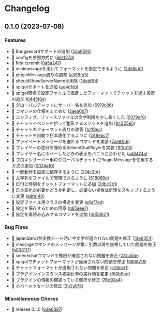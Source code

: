 # Changelog

## 0.1.0 (2023-07-08)


### Features

* 🎸 Bungeecordサポートの追加 ([5da8595](https://github.com/BlueSheep2804/SeleneChat/commit/5da85958ac5a069bfd8bc538f7729b1898678d54))
* 🎸 configを参照方式に ([681127d](https://github.com/BlueSheep2804/SeleneChat/commit/681127d9c7e266d0a69e68e61be17320c575b791))
* 🎸 first commit ([0a5a247](https://github.com/BlueSheep2804/SeleneChat/commit/0a5a247283dff995794a17006487623e11c8c530))
* 🎸 minimessageを用いてフォーマットを指定できるように ([2d58cbf](https://github.com/BlueSheep2804/SeleneChat/commit/2d58cbfb8f276de385eeffa944118dd67fc24b05))
* 🎸 pluginMessage周りの調整 ([a356fd3](https://github.com/BlueSheep2804/SeleneChat/commit/a356fd3830613e02ba8461e8d3ceb875ec8f6546))
* 🎸 shouldShowServerNameを削除 ([14ebf64](https://github.com/BlueSheep2804/SeleneChat/commit/14ebf6487da0a110e97b04c16a68d537c8361a5b))
* 🎸 spigotサポートを追加 ([ac4efcb](https://github.com/BlueSheep2804/SeleneChat/commit/ac4efcba37a3c893f4c0d92e7527c4e998d25505))
* 🎸 spigot環境で設定ファイルで指定したフォーマットでチャットを返す設定の追加 ([6445f6e](https://github.com/BlueSheep2804/SeleneChat/commit/6445f6eed17cdf6444885f619ac8ac4e333b2982))
* 🎸 グローバルチャットにサーバー名を追加 ([5919c86](https://github.com/BlueSheep2804/SeleneChat/commit/5919c86c8b7197a6e4cce8a3a8bd14a614a8d0ca))
* 🎸 コマンドの仕様をまとめた ([2aea0d7](https://github.com/BlueSheep2804/SeleneChat/commit/2aea0d7d7247c17aa0c79b2f821424476998b0e8))
* 🎸 コンフィグ、リソースファイルの文字制限を少し長くした ([0079af0](https://github.com/BlueSheep2804/SeleneChat/commit/0079af0441ff3d192595f15bd89a44e6517cf882))
* 🎸 チャットイベントを拾って整形するメソッドを追加 ([84325e0](https://github.com/BlueSheep2804/SeleneChat/commit/84325e06333d29d21e09cc0e9c3b75219ec40e95))
* 🎸 チャットのフォーマット周りの改善 ([1cff8ec](https://github.com/BlueSheep2804/SeleneChat/commit/1cff8eccbac3e84b21e3e8f91096e20b40438778))
* 🎸 チャットを自動で日本語化するように ([248ebc7](https://github.com/BlueSheep2804/SeleneChat/commit/248ebc7256da70f8988cafb51f7290a887dceb1e))
* 🎸 プライベートメッセージを送れるコマンドを実装 ([7de81c6](https://github.com/BlueSheep2804/SeleneChat/commit/7de81c6fd9285a9b5aa4ce90b6fb1ce6a1f647b2))
* 🎸 プレイヤーの差分を埋めるSeleneChatPlayerを実装 ([1ff5b10](https://github.com/BlueSheep2804/SeleneChat/commit/1ff5b10ad840b622d71305299f26af36d5ec8e5f))
* 🎸 プレイヤー名にホバーしたときの表示をバニラに合わせた ([ad8474a](https://github.com/BlueSheep2804/SeleneChat/commit/ad8474ab3778c2b886343eb51eccf0ded77c7a3f))
* 🎸 プロキシサーバー用のグローバルチャットにPlugin Messageを使用する方式の追加 ([0024a10](https://github.com/BlueSheep2804/SeleneChat/commit/0024a10d6a229c111092efe1c60eaeaab7c22a0a))
* 🎸 一部動作を設定に依存するように ([274c2bf](https://github.com/BlueSheep2804/SeleneChat/commit/274c2bf56c8bd84ca6f0b5df93a261584c7aff8b))
* 🎸 文字列をファイルで管理できるように ([518068d](https://github.com/BlueSheep2804/SeleneChat/commit/518068d8b23cc77de394de86202ac9589867d9ed))
* 🎸 日付と時刻をチャットフォーマットに追加 ([2dbc2b1](https://github.com/BlueSheep2804/SeleneChat/commit/2dbc2b13cb7b05634ca5a901595cfc63c847e4a1))
* 🎸 日本語化が必要かどうか判断し、必要ない場合は処理をスキップするように変更 ([adfa140](https://github.com/BlueSheep2804/SeleneChat/commit/adfa14084519b2b57a213e72939e4d0129ec116d))
* 🎸 設定ファイル用クラスの構造を変更 ([a6af7ed](https://github.com/BlueSheep2804/SeleneChat/commit/a6af7ed432e49a5d7ccdce1c69c2edfa70cdb819))
* 🎸 設定を保存するための用意 ([b85aee7](https://github.com/BlueSheep2804/SeleneChat/commit/b85aee7c689c2bdc149734406550124768beddee))
* 🎸 設定を再読み込みするコマンドを追加 ([4d58621](https://github.com/BlueSheep2804/SeleneChat/commit/4d5862101d9b756e466498e75566b4f73abcf43c))


### Bug Fixes

* 🐛 japanizerの無変換モード時に空文字が返されない問題を修正 ([1de8354](https://github.com/BlueSheep2804/SeleneChat/commit/1de83541f83a57eda43491cf774646c376667ec7))
* 🐛 messageコマンドのメッセージが第二引数以降を無視していた問題を修正 ([b0331f7](https://github.com/BlueSheep2804/SeleneChat/commit/b0331f747daa21f00929085a4681edcb24af848c))
* 🐛 selenechatコマンドで権限が確認されない問題を修正 ([731c50e](https://github.com/BlueSheep2804/SeleneChat/commit/731c50eec82578cb65cd0d3991c2a42de0c54ad4))
* 🐛 spigotでチャットフォーマットが適用されない問題を修正 ([38087f8](https://github.com/BlueSheep2804/SeleneChat/commit/38087f8d1f55c32fdac9c37ca75b6854e66f39f0))
* 🐛 チャットフォーマットが適用されない問題を修正 ([c26dcff](https://github.com/BlueSheep2804/SeleneChat/commit/c26dcff347f3d28c4cb85fc5ca35019dbf66ddbf))
* 🐛 プラグインインスタンス初期化時の実行順を変更 ([f60b9ed](https://github.com/BlueSheep2804/SeleneChat/commit/f60b9ed8798a511e176c7bead5345a73d83d83bb))
* 🐛 プラグインの情報の間違っている個所を修正 ([76c92a4](https://github.com/BlueSheep2804/SeleneChat/commit/76c92a470e42d0c35b58d9bae4d9352c652f941a))
* 🐛 ホバーメッセージの修正 ([3b2a9f3](https://github.com/BlueSheep2804/SeleneChat/commit/3b2a9f3727c8165034ac527bde7bbf9306e00e73))


### Miscellaneous Chores

* 🤖 release 0.1.0 ([8de6d97](https://github.com/BlueSheep2804/SeleneChat/commit/8de6d97bb10be485890fa1c82f075650153e727b))
